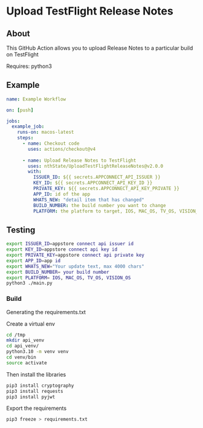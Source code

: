 # Upload TestFlight Release Notes

## About

This GitHub Action allows you to upload Release Notes to a particular build on TestFlight

Requires: python3

## Example

```yml
name: Example Workflow

on: [push]

jobs:
  example_job:
    runs-on: macos-latest
    steps:
      - name: Checkout code
        uses: actions/checkout@v4
      
      - name: Upload Release Notes to TestFlight
        uses: nthState/UploadTestFlightReleaseNotes@v2.0.0
        with:
          ISSUER_ID: ${{ secrets.APPCONNECT_API_ISSUER }}
          KEY_ID: ${{ secrets.APPCONNECT_API_KEY_ID }}
          PRIVATE_KEY: ${{ secrets.APPCONNECT_API_KEY_PRIVATE }}
          APP_ID: id of the app
          WHATS_NEW: "detail item that has changed"
          BUILD_NUMBER: the build number you want to change
          PLATFORM: the platform to target, IOS, MAC_OS, TV_OS, VISION_OS

```

## Testing

```bash
export ISSUER_ID=appstore connect api issuer id
export KEY_ID=appstore connect api key id
export PRIVATE_KEY=appstore connect api private key
export APP_ID=app id
export WHATS_NEW="Your update text, max 4000 chars"
export BUILD_NUMBER= your build number
export PLATFORM= IOS, MAC_OS, TV_OS, VISION_OS
python3 ./main.py
```


### Build

Generating the requirements.txt

Create a virtual env

```bash
cd /tmp
mkdir api_venv 
cd api_venv/                                             
python3.10 -m venv venv
cd venv/bin
source activate
```

Then install the libraries
```bash
pip3 install cryptography                                
pip3 install requests
pip3 install pyjwt
```

Export the requirements
```bash
pip3 freeze > requirements.txt 
```